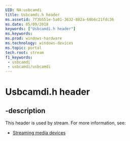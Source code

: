 ```yaml
---
UID: NA:usbcamdi
title: Usbcamdi.h header
ms.assetid: 7f3b551e-5a01-3632-882a-60b6c21fdc36
ms.date: 05/09/2018
keywords: ["Usbcamdi.h header"]
ms.keywords: 
ms.prod: windows-hardware
ms.technology: windows-devices
ms.topic: portal
tech.root: stream
f1_keywords:
 - usbcamdi
 - usbcamdi/usbcamdi
---
```


# Usbcamdi.h header


## -description

This header is used by stream. For more information, see:

- [Streaming media devices](../_stream/index.md)

